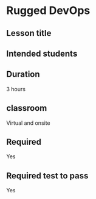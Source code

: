# Rugged DevOps

## Lesson title

## Intended students

## Duration
3 hours

## classroom
Virtual and onsite

## Required
Yes

## Required test to pass
Yes
